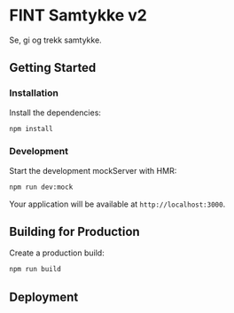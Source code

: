 # FINT Samtykke v2

Se, gi og trekk samtykke.

## Getting Started

### Installation

Install the dependencies:

```bash
npm install
```

### Development

Start the development mockServer with HMR:

```bash
npm run dev:mock
```

Your application will be available at `http://localhost:3000`.

## Building for Production

Create a production build:

```bash
npm run build
```

## Deployment

